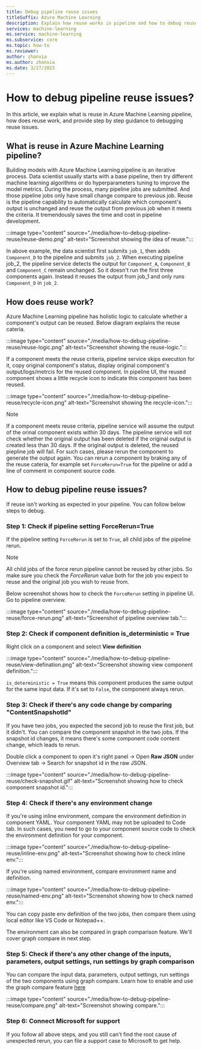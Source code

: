 ```yaml
---
title: Debug pipeline reuse issues
titleSuffix: Azure Machine Learning
description: Explain how reuse works in pipeline and how to debug reuse issues with component by component guidance
services: machine-learning
ms.service: machine-learning
ms.subservice: core
ms.topic: how-to
ms.reviewer: 
author: zhanxia
ms.author: zhanxia
ms.date: 3/27/2023
---
```


# How to debug pipeline reuse issues?

In this article, we explain what is reuse in Azure Machine Learning pipeline, how does reuse work, and provide step by step guidance to debugging reuse issues. 

## What is reuse in Azure Machine Learning pipeline?

Building models with Azure Machine Learning pipeline is an iterative process. Data scientist usually starts with a base pipeline, then try different machine learning algorithms or do hyperparameters tuning to improve the model metrics. During the process, many pipeline jobs are submitted. And those pipeline jobs only have small change compare to previous job. Reuse is the pipeline capability to automatically calculate which component's output is unchanged and reuse the output from previous job when it meets the criteria.  It tremendously saves the time and cost in pipeline development. 


:::image type="content" source="./media/how-to-debug-pipeline-reuse/reuse-demo.png" alt-text="Screenshot showing the idea of reuse.":::

In above example, the data scientist first submits `job_1`, then adds `Component_D` to the pipeline and submits `job_2`. When executing pipeline job_2, the pipeline service detects the output for `Component_A`, `Component_B` and `Component_C` remain unchanged. So it doesn't run the first three components again. Instead it reuses the output from job_1 and only runs `Component_D` in `job_2`.  
 

## How does reuse work?

Azure Machine Learning pipeline has holistic logic to calculate whether a component's output can be reused. Below diagram explains the reuse cateria. 

:::image type="content" source="./media/how-to-debug-pipeline-reuse/reuse-logic.png" alt-text="Screenshot showing the reuse-logic.":::

If a component meets the reuse criteria, pipeline service skips execution for it, copy original component's status, display original component's output/logs/metrcis for the reused component. In pipeline UI, the reused component shows a little recycle icon to indicate this component has been reused.  

:::image type="content" source="./media/how-to-debug-pipeline-reuse/recycle-icon.png" alt-text="Screenshot showing the recycle-icon.":::


>[!Note]
> If a component meets reuse criteria, pipeline service will assume the output of the orinal component exists within 30 days. The pipeline service will not check whether the original output has been deleted if the original output is created less than 30 days. If the original output is deleted, the reused piepline job will fail. For such cases, please rerun the component to generate the output again. You can rerun a component by braking any of the reuse cateria, for example set `ForceRerun=True` for the pipeline or add a line of comment in component source code.   


## How to debug pipeline reuse issues?  

If reuse isn't working as expected in your pipeline. You can follow below steps to debug.

### Step 1: Check if pipeline setting ForceRerun=True

If the pipeline setting `ForceRerun` is set to `True`, all child jobs of the pipeline rerun. 

>[!Note]
> All child jobs of the force rerun pipeline cannot be reused by other jobs. So make sure you check the *ForceRerun* value both for the job you expect to reuse and the original job you wish to reuse from. 

Below screenshot shows how to check the `ForceRerun` setting in pipeline UI. Go to pipeline overview.

:::image type="content" source="./media/how-to-debug-pipeline-reuse/force-rerun.png" alt-text="Screenshot of pipeline overview tab.":::

### Step 2: Check if component definition is_deterministic = True

Right click on a component and select **View definition**

:::image type="content" source="./media/how-to-debug-pipeline-reuse/view-defination.png" alt-text="Screenshot showing view component definition.":::


`is_deterministic = True` means this component produces the same output for the same input data. If it's set to `False`, the component always rerun.   


### Step 3: Check if there's any code change by comparing "ContentSnapshotId"

If you have two jobs, you expected the second job to reuse the first job, but it didn't. You can compare the component snapshot in the two jobs. If the snapshot id changes, it means there's some component code content change, which leads to rerun.

Double click a component to open it's  right panel -> Open **Raw JSON** under Overview tab -> Search for snapshot id in the raw JSON.

:::image type="content" source="./media/how-to-debug-pipeline-reuse/check-snapshot.gif" alt-text="Screenshot showing how to check component snapshot id.":::


### Step 4: Check if there's any environment change

If you're using inline environment, compare the environment definition in component YAML. Your component YAML may not be uploaded to Code tab. In such cases, you need to go to your component source code to check the environment definition for your component. 


:::image type="content" source="./media/how-to-debug-pipeline-reuse/inline-env.png" alt-text="Screenshot showing how to check inline env.":::

If you're using named environment, compare environment name and definition.

:::image type="content" source="./media/how-to-debug-pipeline-reuse/named-env.png" alt-text="Screenshot showing how to check named env.":::


You can copy paste env definition of the two jobs, then compare them using local editor like VS Code or Notepad++.

The environment can also be compared in graph comparison feature. We'll cover graph compare in next step. 

### Step 5: Check if there's any other change of the inputs, parameters, output settings, run settings by graph comparison

You can compare the input data, parameters, output settings, run settings of the two components using graph compare. Learn how to enable and use the graph compare feature [here](./how-to-use-pipeline-ui.md#compare-different-pipelines-to-debug-failure-or-other-unexpected-issues-preview)

:::image type="content" source="./media/how-to-debug-pipeline-reuse/compare.png" alt-text="Screenshot showing compare.":::




### Step 6: Connect Microsoft for support

If you follow all above steps, and you still can't find the root cause of unexpected rerun, you can file a support case to Microsoft to get help. 



